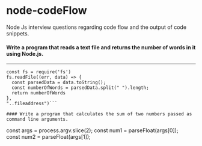 # node-codeFlow
Node Js interview questions regarding code flow and the output of code snippets.

#### Write a program that reads a text file and returns the number of words in it using Node.js.
---
```
const fs = require('fs')
fs.readFile((err, data) => {
  const parsedData = data.toString();
  const numberOfWords = parsedData.split(" ").length;
  return numberOfWords
},
"..fileaddress")```

#### Write a program that calculates the sum of two numbers passed as command line arguments.
```
const args = process.argv.slice(2);
const num1 = parseFloat(args[0]);
const num2 = parseFloat(args[1]);
```

